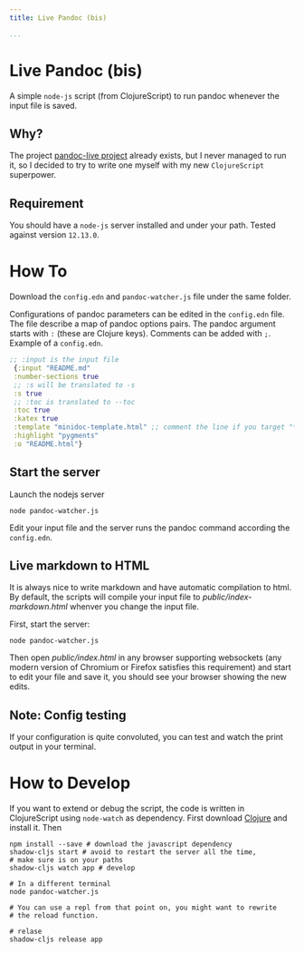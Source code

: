 ```yaml
---
title: Live Pandoc (bis)

...
```


# Live Pandoc (bis)

A simple `node-js` script (from ClojureScript) to run pandoc whenever the input
file is saved.

## Why?

The project [pandoc-live project](https://github.com/ocharles/pandoc-live)
already exists, but I never managed to run it, so I decided to try to write one
myself with my new `ClojureScript` superpower.

## Requirement

You should have a `node-js` server installed and under your path. Tested
against version `12.13.0`.

# How To

Download the `config.edn` and `pandoc-watcher.js` file under the same
folder.

Configurations of pandoc parameters can be edited in the `config.edn` file. The
file describe a map of pandoc options pairs. The pandoc argument starts with
`:` (these are Clojure keys). Comments can be added with `;`. Example of a
`config.edn`.

``` clojure
;; :input is the input file
 {:input "README.md"
 :number-sections true
 ;; :s will be translated to -s
 :s true
 ;; :toc is translated to --toc
 :toc true
 :katex true
 :template "minidoc-template.html" ;; comment the line if you target "*.pdf"
 :highlight "pygments"
 :o "README.html"}
```


## Start the server

Launch the nodejs server

``` shell
node pandoc-watcher.js
```

Edit your input file and the server runs the pandoc command according the
`config.edn`.

## Live markdown to HTML

It is always nice to write markdown and have automatic compilation to html. By
default, the scripts will compile your input file to
_public/index-markdown.html_ whenver you change the input file.

First, start the server:

``` shell
node pandoc-watcher.js
```

Then open _public/index.html_ in any browser supporting websockets (any modern
version of Chromium or Firefox satisfies this requirement) and start to edit
your file and save it, you should see your browser showing the new edits.

## Note: Config testing

If your configuration is quite convoluted, you can test and watch the print
output in your terminal.


# How to Develop

If you want to extend or debug the script, the code is written in ClojureScript
using `node-watch` as dependency. First download
[Clojure](https://clojure.org/guides/getting_started) and install it. Then

``` shell
npm install --save # download the javascript dependency
shadow-cljs start # avoid to restart the server all the time,
# make sure is on your paths
shadow-cljs watch app # develop

# In a different terminal
node pandoc-watcher.js

# You can use a repl from that point on, you might want to rewrite
# the reload function.

# relase
shadow-cljs release app
```
